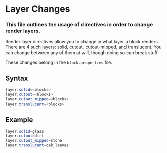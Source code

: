 # Layer Changes
### This file outlines the usage of directives in order to change render layers.

Render layer directives allow you to change in what layer a block renders. There are 4 such layers: solid, cutout, cutout-mipped, and translucent. You can change between any of them at will, though doing so can break stuff.

These changes belong in the `block.properties` file.

## Syntax
```java
layer.solid=<blocks>
layer.cutout=<blocks>
layer.cutout_mipped=<blocks>
layer.translucent=<blocks>
```

## Example
```java
layer.solid=glass
layer.cutout=dirt
layer.cutout_mipped=stone
layer.translucent=oak_leaves
```